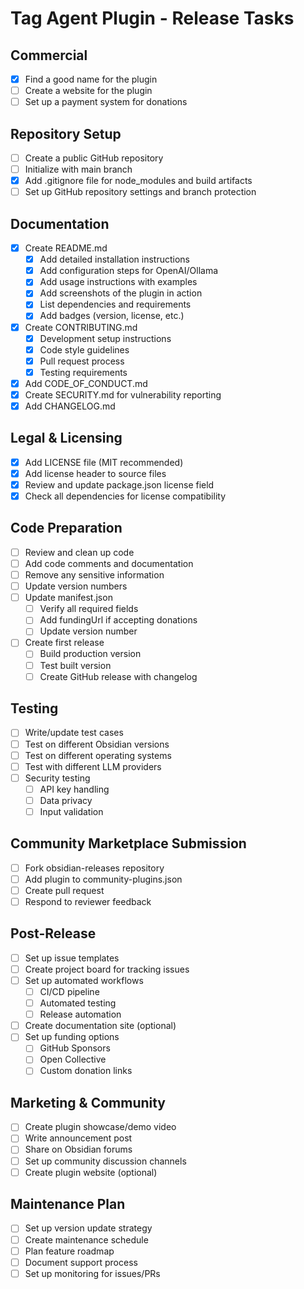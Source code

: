 # Tag Agent Plugin - Release Tasks

## Commercial
- [x] Find a good name for the plugin
- [ ] Create a website for the plugin
- [ ] Set up a payment system for donations

## Repository Setup
- [ ] Create a public GitHub repository
- [ ] Initialize with main branch
- [x] Add .gitignore file for node_modules and build artifacts
- [ ] Set up GitHub repository settings and branch protection

## Documentation
- [x] Create README.md
  - [x] Add detailed installation instructions
  - [x] Add configuration steps for OpenAI/Ollama
  - [x] Add usage instructions with examples
  - [x] Add screenshots of the plugin in action
  - [x] List dependencies and requirements
  - [x] Add badges (version, license, etc.)
- [x] Create CONTRIBUTING.md
  - [x] Development setup instructions
  - [x] Code style guidelines
  - [x] Pull request process
  - [x] Testing requirements
- [x] Add CODE_OF_CONDUCT.md
- [x] Create SECURITY.md for vulnerability reporting
- [x] Add CHANGELOG.md

## Legal & Licensing
- [x] Add LICENSE file (MIT recommended)
- [x] Add license header to source files
- [x] Review and update package.json license field
- [x] Check all dependencies for license compatibility

## Code Preparation
- [ ] Review and clean up code
- [ ] Add code comments and documentation
- [ ] Remove any sensitive information
- [ ] Update version numbers
- [ ] Update manifest.json
  - [ ] Verify all required fields
  - [ ] Add fundingUrl if accepting donations
  - [ ] Update version number
- [ ] Create first release
  - [ ] Build production version
  - [ ] Test built version
  - [ ] Create GitHub release with changelog

## Testing
- [ ] Write/update test cases
- [ ] Test on different Obsidian versions
- [ ] Test on different operating systems
- [ ] Test with different LLM providers
- [ ] Security testing
  - [ ] API key handling
  - [ ] Data privacy
  - [ ] Input validation

## Community Marketplace Submission
- [ ] Fork obsidian-releases repository
- [ ] Add plugin to community-plugins.json
- [ ] Create pull request
- [ ] Respond to reviewer feedback

## Post-Release
- [ ] Set up issue templates
- [ ] Create project board for tracking issues
- [ ] Set up automated workflows
  - [ ] CI/CD pipeline
  - [ ] Automated testing
  - [ ] Release automation
- [ ] Create documentation site (optional)
- [ ] Set up funding options
  - [ ] GitHub Sponsors
  - [ ] Open Collective
  - [ ] Custom donation links

## Marketing & Community
- [ ] Create plugin showcase/demo video
- [ ] Write announcement post
- [ ] Share on Obsidian forums
- [ ] Set up community discussion channels
- [ ] Create plugin website (optional)

## Maintenance Plan
- [ ] Set up version update strategy
- [ ] Create maintenance schedule
- [ ] Plan feature roadmap
- [ ] Document support process
- [ ] Set up monitoring for issues/PRs
